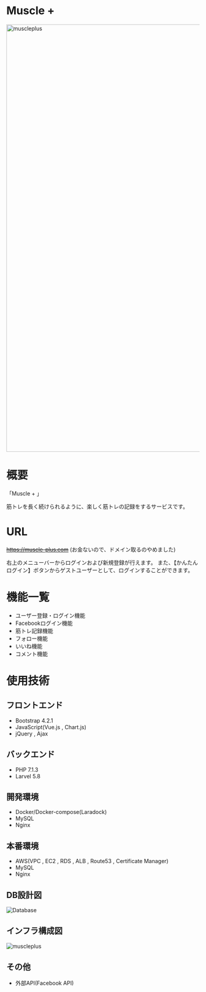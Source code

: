 # Muscle +
<img width="1114" alt="muscleplus" src="https://user-images.githubusercontent.com/54305137/93659246-2746dc00-fa7e-11ea-96c8-2b4dba2e0c83.png">

# 概要
「Muscle + 」

筋トレを長く続けられるように、楽しく筋トレの記録をするサービスです。
# URL
~~https://muscle-plus.com~~ (お金ないので、ドメイン取るのやめました)

右上のメニューバーからログインおよび新規登録が行えます。
また、【かんたんログイン】ボタンからゲストユーザーとして、ログインすることができます。

# 機能一覧
- ユーザー登録・ログイン機能
- Facebookログイン機能
- 筋トレ記録機能
- フォロー機能
- いいね機能
- コメント機能

# 使用技術
## フロントエンド
- Bootstrap 4.2.1
- JavaScript(Vue.js , Chart.js)
- jQuery , Ajax
## バックエンド
- PHP 7.1.3
- Larvel 5.8
## 開発環境
- Docker/Docker-compose(Laradock)
- MySQL
- Nginx
## 本番環境
- AWS(VPC , EC2 , RDS , ALB , Route53 , Certificate Manager)
- MySQL
- Nginx
## DB設計図
![Database](https://user-images.githubusercontent.com/54305137/95008495-6451c780-0655-11eb-8546-e5d023691abe.png)
## インフラ構成図
![muscleplus](https://user-images.githubusercontent.com/54305137/93660997-4c901600-fa8f-11ea-8104-2bb7f1a915ab.jpg)
## その他
- 外部API(Facebook API)
